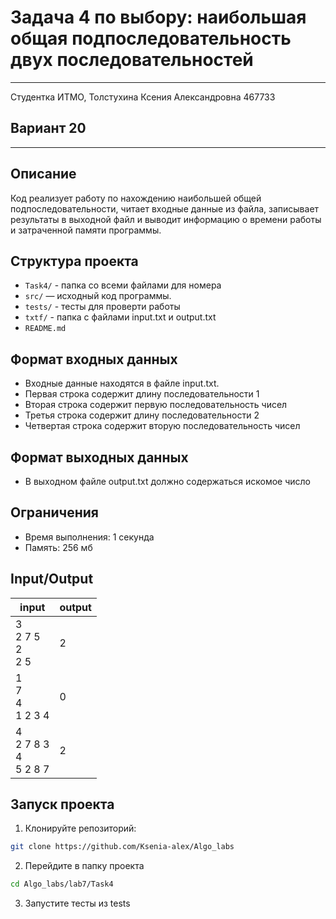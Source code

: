 # Задача 4 по выбору: наибольшая общая подпоследовательность двух последовательностей
___
Студентка ИТМО, Толстухина Ксения Александровна 467733

## Вариант 20
___

## Описание
Код реализует работу по нахождению наибольшей общей подпоследовательности,
читает входные данные из файла, записывает результаты в выходной файл 
и выводит информацию о времени работы и затраченной памяти программы.

## Структура проекта
- `Task4/` - папка со всеми файлами для номера
- `src/` — исходный код программы.
- `tests/` - тесты для проверти работы
- `txtf/` - папка с файлами input.txt и output.txt
- `README.md`

## Формат входных данных
- Входные данные находятся в файле input.txt.
- Первая строка содержит длину последовательности 1
- Вторая строка содержит первую последовательность чисел
- Третья строка содержит длину последовательности 2 
- Четвертая строка содержит вторую последовательность чисел

## Формат выходных данных
- В выходном файле output.txt должно содержаться искомое число

## Ограничения
- Время выполнения: 1 секунда
- Память: 256 мб

## Input/Output
| input                              | output |
|------------------------------------|--------|
| 3 <br/>2 7 5 <br/>2 <br/>2 5       | 2      |
| 1 <br/>7 <br/>4 <br/> 1 2 3 4      | 0      |
| 4 <br/>2 7 8 3 <br/>4 <br/>5 2 8 7 | 2      |



## Запуск проекта
1. Клонируйте репозиторий:
```bash
git clone https://github.com/Ksenia-alex/Algo_labs
```

2. Перейдите в папку проекта
```bash
cd Algo_labs/lab7/Task4
```

3. Запустите тесты из tests
